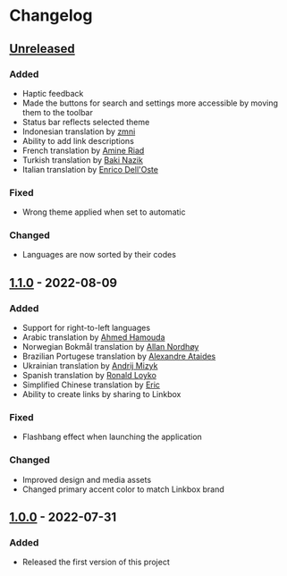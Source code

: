 # Changelog

## [Unreleased]

### Added

- Haptic feedback
- Made the buttons for search and settings more accessible by moving them to the toolbar
- Status bar reflects selected theme
- Indonesian translation by [zmni](https://github.com/zmni)
- Ability to add link descriptions
- French translation by [Amine Riad](https://github.com/Amine000Riad)
- Turkish translation by [Baki Nazik](https://github.com/bakinazik)
- Italian translation by [Enrico Dell'Oste](https://www.smartpixel.it)

### Fixed

- Wrong theme applied when set to automatic

### Changed

- Languages are now sorted by their codes

## [1.1.0] - 2022-08-09

### Added

- Support for right-to-left languages
- Arabic translation by [Ahmed Hamouda](https://github.com/GitHamo)
- Norwegian Bokmål translation by [Allan Nordhøy](https://github.com/comradekingu)
- Brazilian Portugese translation by [Alexandre Ataides](https://github.com/aleataides)
- Ukrainian translation by [Andrij Mizyk](https://andmizyks.bearblog.dev)
- Spanish translation by [Ronald Loyko](https://ronald.loyko.me)
- Simplified Chinese translation by [Eric](https://hosted.weblate.org/user/alchemillatruth)
- Ability to create links by sharing to Linkbox

### Fixed

- Flashbang effect when launching the application

### Changed

- Improved design and media assets
- Changed primary accent color to match Linkbox brand

## [1.0.0] - 2022-07-31

### Added

- Released the first version of this project

[unreleased]: https://github.com/ronaldloyko/linkbox/compare/v1.1.0...HEAD
[1.1.0]: https://github.com/ronaldloyko/linkbox/releases/tag/v1.1.0
[1.0.0]: https://github.com/ronaldloyko/linkbox/releases/tag/v1.0.0

